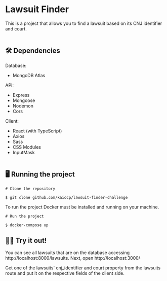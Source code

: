 
# Lawsuit Finder
This is a project that allows you to find a lawsuit based on its CNJ identifier and court.
<br><br>
## 🛠 Dependencies

Database:
- MongoDB Atlas
  
API:
- Express
- Mongoose
- Nodemon
- Cors
  
Client:
- React (with TypeScript)
- Axios
- Sass
- CSS Modules
- InputMask
<br><br>
## 🖥 Running the project 

```
# Clone the repository

$ git clone github.com/kaiocp/lawsuit-finder-challenge
```

To run the project Docker must be installed and running on your machine.

```
# Run the project

$ docker-compose up
```
## 👩‍💻 Try it out!
You can see all lawsuits that are on the database accessing http://localhost:8000/lawsuits. Next, open http://localhost:3000/

Get one of the lawsuits' cnj_identifier and court property from the lawsuits route and put it on the respective fields of the client side.


